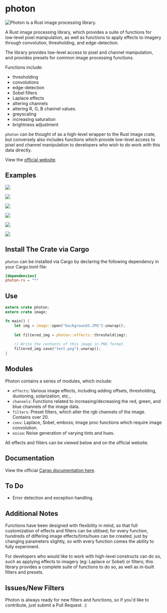 # photon

![Photon is a Rust image processing library.](https://github.com/silvia-odwyer/photon/blob/master/photon_banner.JPG)

A Rust image processing library, which provides a suite of functions for low-level pixel manipulation, as well as functions to apply effects to imagery 
through convolution, thresholding, and edge-detection. 

The library provides low-level access to pixel and channel manipulation, and provides presets for common image processing functions. 

Functions include:
- thresholding
- convolutions
- edge-detection
- Sobel filters
- Laplace effects
- altering channels
- altering R, G, B channel values.
- greyscaling 
- increasing saturation
- brightness adjustment 

`photon` can be thought of as a high-level wrapper to the Rust image crate, but conversely also includes functions which provide low-level access to pixel and channel manipulation to developers who wish to do work with this data directly.

View the [official website](https://silvia-odwyer.github.io/photon).

## Examples
![](https://github.com/silvia-odwyer/photon/blob/master/img_examples/laplace.PNG)

![](https://github.com/silvia-odwyer/photon/blob/master/img_examples/remove_red_150.PNG)

![](https://github.com/silvia-odwyer/photon/blob/master/img_examples/emboss.PNG)

![](https://github.com/silvia-odwyer/photon/blob/master/img_examples/sepia.PNG)

![](https://github.com/silvia-odwyer/photon/blob/master/img_examples/threshold.PNG)

![](https://github.com/silvia-odwyer/photon/blob/master/img_examples/sobel_vertical.PNG)


## Install The Crate via Cargo
`photon` can be installed via Cargo by declaring the following dependency in your Cargo.toml file:
```toml
[dependencies]
photon-rs = "*"
```

## Use 
```rust
extern crate photon;
extern crate image;

fn main() {
    let img = image::open("background3.JPG").unwrap();
    
    let filtered_img = photon::effects::threshold(img);
    
    // Write the contents of this image in PNG format.
    filtered_img.save("test.png").unwrap();
}
```

## Modules 
Photon contains a series of modules, which include:

- `effects`: Various image effects, including adding offsets, thresholding, duotoning, solarization, etc.,
- `channels`: Functions related to increasing/decreasing the red, green, and blue channels of the image data.
- `filters`: Preset filters, which alter the rgb channels of the image. Contains over 20. 
- `conv`: Laplace, Sobel, emboss; image proc functions which require image convolution. 
-  `noise`: Noise generation of varying tints and hues. 

All effects and filters can be viewed below and on the official website.

## Documentation
View the official [Cargo documentation here](https://cargo.io/photon-rs). 

## To Do 
- Error detection and exception handling.

## Additional Notes
Functions have been designed with flexibility in mind, so that full customization of effects and filters can be utilised; for every function, hundreds of differing image effects/tints/hues can be created, just by changing parameters slightly, so with every function comes the ability to fully experiment. 

For developers who would like to work with high-level constructs can do so, such as applying effects to imagery (eg: Laplace or Sobel)
or filters; this library provides a complete suite of functions to do so, as well as in-built filters and presets. 

## Issues/New Filters
Photon is always ready for new filters and functions, so if you'd like to contribute, just submit a Pull Request. :)